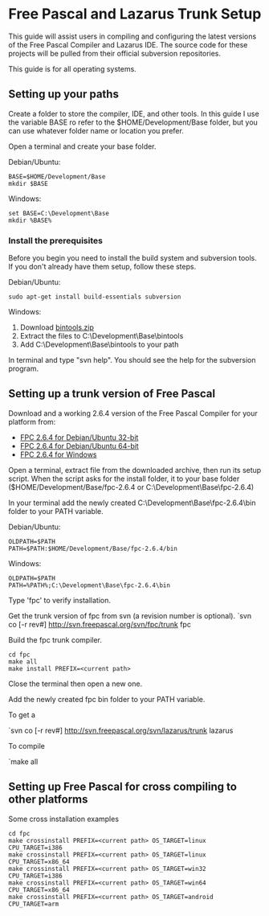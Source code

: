 # Free Pascal and Lazarus Trunk Setup

This guide will assist users in compiling and configuring the latest
versions of the Free Pascal Compiler and Lazarus IDE. The source code
for these projects will be pulled from their official subversion
repositories.

This guide is for all operating systems.

## Setting up your paths

Create a folder to store the compiler, IDE, and other tools. In this 
guide I use the variable BASE ro refer to the $HOME/Development/Base
folder, but you can use whatever folder name or location you prefer.

Open a terminal and create your base folder.

Debian/Ubuntu:
```
BASE=$HOME/Development/Base
mkdir $BASE
```
Windows:
```
set BASE=C:\Development\Base
mkdir %BASE%
```

### Install the prerequisites

Before you begin you need to install the build system and subversion 
tools. If you don't already have them setup, follow these steps.

Debian/Ubuntu:
```
sudo apt-get install build-essentials subversion
```
Windows:

1. Download [bintools.zip](http://cache.codebot.org/bintools.zip)
2. Extract the files to C:\Development\Base\bintools
3. Add C:\Development\Base\bintools to your path

In terminal and type "svn help". You should see the help for the 
subversion program.


## Setting up a trunk version of Free Pascal

Download and a working 2.6.4 version of the Free Pascal 
Compiler for your platform from:

- [FPC 2.6.4 for Debian/Ubuntu 32-bit](http://sourceforge.net/projects/freepascal/files/Linux/2.6.4/fpc-2.6.4.i386-linux.tar/download)
- [FPC 2.6.4 for Debian/Ubuntu 64-bit](http://sourceforge.net/projects/freepascal/files/Linux/2.6.4/fpc-2.6.4.x86_64-linux.tar/download)
- [FPC 2.6.4 for Windows](http://sourceforge.net/projects/freepascal/files/Win32/2.6.4/)

Open a terminal, extract file from the downloaded archive, then run its
setup script. When the script asks for the install folder, it to your
base folder ($HOME/Development/Base/fpc-2.6.4 or 
C:\Development\Base\fpc-2.6.4)

In your terminal add the newly created C:\Development\Base\fpc-2.6.4\bin
folder to your PATH variable.

Debian/Ubuntu:
```
OLDPATH=$PATH
PATH=$PATH:$HOME/Development/Base/fpc-2.6.4/bin
```

Windows:
```
OLDPATH=$PATH
PATH=%PATH%;C:\Development\Base\fpc-2.6.4\bin
```

Type 'fpc' to verify installation.

Get the trunk version of fpc from svn (a revision number is optional).
`svn co [-r rev#] http://svn.freepascal.org/svn/fpc/trunk fpc

Build the fpc trunk compiler.
```
cd fpc
make all
make install PREFIX=<current path>
```
Close the terminal then open a new one.

Add the newly created fpc bin folder to your PATH variable.

To get a

`svn co [-r rev#] http://svn.freepascal.org/svn/lazarus/trunk lazarus

To compile

`make all

## Setting up Free Pascal for cross compiling to other platforms

Some cross installation examples

```
cd fpc
make crossinstall PREFIX=<current path> OS_TARGET=linux CPU_TARGET=i386
make crossinstall PREFIX=<current path> OS_TARGET=linux CPU_TARGET=x86_64
make crossinstall PREFIX=<current path> OS_TARGET=win32 CPU_TARGET=i386
make crossinstall PREFIX=<current path> OS_TARGET=win64 CPU_TARGET=x86_64
make crossinstall PREFIX=<current path> OS_TARGET=android CPU_TARGET=arm 
```
